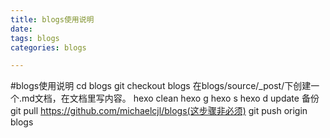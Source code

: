 ```yaml
---
title: blogs使用说明
date: 
tags: blogs
categories: blogs

---
```

#blogs使用说明
cd blogs
git checkout blogs
在blogs/source/_post/下创建一个.md文档，在文档里写内容。
hexo clean
hexo g
hexo s
hexo d
update 备份
git pull https://github.com/michaelcjl/blogs(这步骤非必须)
git push origin blogs

